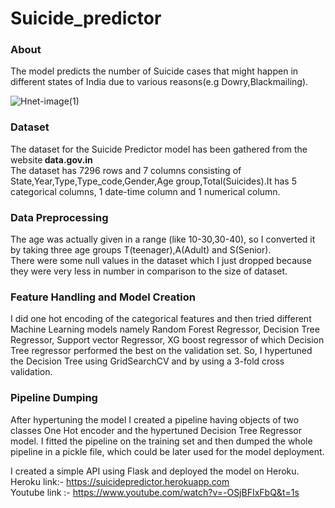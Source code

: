 # Suicide_predictor 
### About
The model predicts the number of Suicide cases that might happen in different states of India due to various reasons(e.g Dowry,Blackmailing).

![Hnet-image(1)](https://user-images.githubusercontent.com/40202640/131976508-c91c1e69-e0ed-4cad-9f0e-33dc2b77ce71.gif)
 
### Dataset
The dataset for the Suicide Predictor model has been gathered from the website<b> data.gov.in </b>
<br>
The dataset has 7296 rows and 7 columns consisting of State,Year,Type,Type_code,Gender,Age group,Total(Suicides).It has 5 categorical columns, 1 date-time column and 1 numerical column.
### Data Preprocessing
The age was actually given in a range (like 10-30,30-40), so I converted it by taking three age groups T(teenager),A(Adult) and S(Senior).
 <br>
There were some null values in the dataset which I just dropped because they were very less in number in comparison to the size of dataset.
### Feature Handling and Model Creation
I did one hot encoding of the categorical features and then tried different Machine Learning models namely Random Forest Regressor, Decision Tree Regressor, Support vector Regressor, XG boost regressor of which Decision Tree regressor performed the best on the validation set. So, I hypertuned the Decision Tree using GridSearchCV and by using a 3-fold cross validation.
### Pipeline Dumping
After hypertuning the model I created a pipeline having objects of two classes One Hot encoder and the hypertuned Decision Tree Regressor model. I fitted the pipeline on the training set and then dumped the whole pipeline in a pickle file, which could be later used for the model deployment.
<br>

I created a simple API using Flask and deployed the model on Heroku.
<br>
Heroku link:- https://suicidepredictor.herokuapp.com
<br>
Youtube link :- https://www.youtube.com/watch?v=-OSjBFIxFbQ&t=1s



























